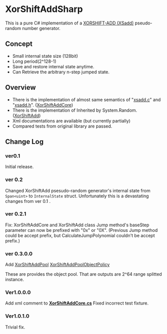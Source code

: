 # XorShiftAddSharp

This is a pure C# implementation of a [XORSHIFT-ADD (XSadd)](http://www.math.sci.hiroshima-u.ac.jp/~m-mat/MT/XSADD/index.html) pseudo-random number generator.



## Concept

- Small internal state size (128bit)
- Long period(2^128-1)
- Save and restore internal state anytime.
- Can Retrieve the arbitrary n-step jumped state.



## Overview

- There is the implementation of almost same semantics of "[xsadd.c](https://github.com/MersenneTwister-Lab/XSadd/blob/master/xsadd.c)" and "[xsadd.h](https://github.com/MersenneTwister-Lab/XSadd/blob/master/xsadd.h)". ([XorShiftAddCore](https://github.com/Tokeiya/XorShiftAddSharp/blob/master/XorShiftAddSharp/XorShiftAddCore.cs))
- There is the implementation of Inherited by System.Random. ([XorShiftAdd](https://github.com/Tokeiya/XorShiftAddSharp/blob/master/XorShiftAddSharp/XorShiftAdd.cs))
- Xml documentations are available (but currently partially)
- Compared tests from original library are passed.



## Change Log

### ver0.1

Initial release.



### ver 0.2

Changed XorShiftAdd psesudo-random generator's internal state from `Span<uint>` to `InternalState` struct.
Unfortunately this is a devastating changes from ver 0.1 .



### ver 0.2.1

Fix: XorShiftAddCore and XorShiftAdd class Jump method's  baseStep parameter can now be prefixed with "0x" or "0X".
(Previous Jump method could be accept prefix, but CalculateJumpPolynomial couldn't be accept prefix.)



### ver 0.3.0.0

Add [XorShiftAddPool](https://github.com/Tokeiya/XorShiftAddSharp/blob/master/XorShiftAddSharp/XorShiftAddPool.cs) [XorShiftAddPoolObjectPolicy ](https://github.com/Tokeiya/XorShiftAddSharp/blob/master/XorShiftAddSharp/XorShiftAddPoolObjectPolicy.cs)

These are provides the object pool. 
That are outputs are 2^64 range splitted instance.



### Ver1.0.0.0

Add xml comment to [**XorShiftAddCore.cs**](https://github.com/Tokeiya/XorShiftAddSharp/blob/master/XorShiftAddSharp/XorShiftAddCore.cs)
Fixed incorrect test fixture.

### Ver1.0.1.0
Trivial fix.
